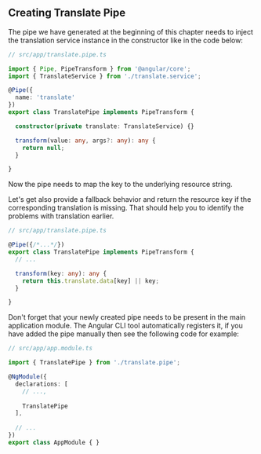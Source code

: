 ## Creating Translate Pipe

The pipe we have generated at the beginning of this chapter needs to inject
the translation service instance in the constructor like in the code below:

```ts
// src/app/translate.pipe.ts

import { Pipe, PipeTransform } from '@angular/core';
import { TranslateService } from './translate.service';

@Pipe({
  name: 'translate'
})
export class TranslatePipe implements PipeTransform {

  constructor(private translate: TranslateService) {}

  transform(value: any, args?: any): any {
    return null;
  }

}
```

Now the pipe needs to map the key to the underlying resource string.

Let's get also provide a fallback behavior and return the resource key if the corresponding translation is missing.
That should help you to identify the problems with translation earlier.

```ts
// src/app/translate.pipe.ts

@Pipe({/*...*/})
export class TranslatePipe implements PipeTransform {
  // ...

  transform(key: any): any {
    return this.translate.data[key] || key;
  }

}
```

Don't forget that your newly created pipe needs to be present in the main application module.
The Angular CLI tool automatically registers it, if you have added the pipe manually then see the following code for example:

```ts
// src/app/app.module.ts

import { TranslatePipe } from './translate.pipe';

@NgModule({
  declarations: [
    // ...,
    
    TranslatePipe
  ],
  
  // ...
})
export class AppModule { }
```
